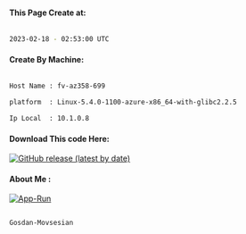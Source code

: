 
   
#### This Page Create at:

```bash

2023-02-18 - 02:53:00 UTC

```

#### Create By Machine:

```bash

Host Name : fv-az358-699

platform  : Linux-5.4.0-1100-azure-x86_64-with-glibc2.2.5

Ip Local  : 10.1.0.8

```
#### Download This code Here:

[![GitHub release (latest by date)](https://img.shields.io/github/v/release/Gosdan-Movsesian/Gosdan?style=for-the-badge&label=Download)](https://github.com/Gosdan-Movsesian/Gosdan/releases) 

</p> 

#### About Me :

[![App-Run](https://github.com/Gosdan-Movsesian/Gosdan/actions/workflows/App-Run.yml/badge.svg)](https://github.com/Gosdan-Movsesian/Gosdan/actions/workflows/App-Run.yml)

```bash

Gosdan-Movsesian

```

